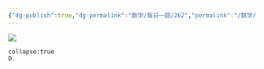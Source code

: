 ```yaml
---
{"dg-publish":true,"dg-permalink":"数学/每日一题/262","permalink":"/数学/每日一题/262/","dgHomeLink":true,"dgPassFrontmatter":false}
---
```



![](https://mmbiz.qpic.cn/mmbiz_png/QVficiaYicXqN1BqUSYic2iaXP0L6Ftb2mDCiazAxzicSCF2yJhYLrSgB3YaiarosL4LSyYaiaXSvXCaLHyhubibgDJm1PAQ/640?wx_fmt=png&wxfrom=5&wx_lazy=1&wx_co=1)


```ad-ans
collapse:true
D.
```
